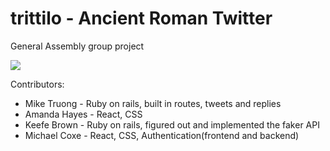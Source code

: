 # trittilo - Ancient Roman Twitter
General Assembly group project

![](https://imgur.com/SNcKG6B.png)

Contributors:

- Mike Truong - Ruby on rails, built in routes, tweets and replies
- Amanda Hayes - React, CSS
- Keefe Brown - Ruby on rails, figured out and implemented the faker API 
- Michael Coxe - React, CSS, Authentication(frontend and backend)
